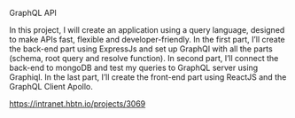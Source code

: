 GraphQL API

In this project, I will create an application using a query language, designed to make APIs fast, flexible and developer-friendly. In the first part, I’ll create the back-end part using ExpressJs and set up GraphQl with all the parts (schema, root query and resolve function). In second part, I’ll connect the back-end to mongoDB and test my queries to GraphQL server using Graphiql. In the last part, I’ll create the front-end part using ReactJS and the GraphQL Client Apollo.

https://intranet.hbtn.io/projects/3069
